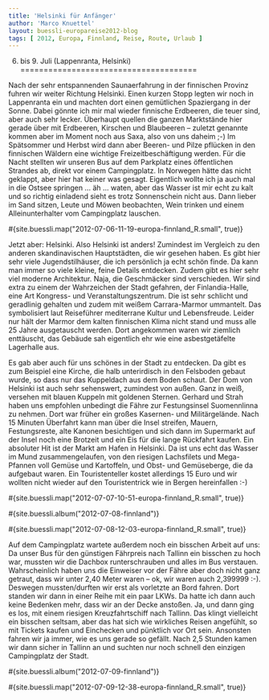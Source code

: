 ```yaml
---
title: 'Helsinki für Anfänger'
author: 'Marco Knuettel'
layout: buessli-europareise2012-blog
tags: [ 2012, Europa, Finnland, Reise, Route, Urlaub ]
---
```

6. bis 9. Juli (Lappenranta, Helsinki)
======================================

Nach der sehr entspannenden Saunaerfahrung in der finnischen Provinz fuhren wir weiter Richtung Helsinki. Einen 
kurzen Stopp legten wir noch in Lappenranta ein und machten dort einen gemütlichen Spaziergang in der Sonne. 
Dabei gönnte ich mir mal wieder finnische Erdbeeren, die teuer sind, aber auch sehr lecker. Überhaupt quellen 
die ganzen Marktstände hier gerade über mit Erdbeeren, Kirschen und Blaubeeren – zuletzt genannte kommen aber 
im Moment noch aus Saxa, also von uns daheim ;-) Im Spätsommer und Herbst wird dann aber Beeren- und Pilze 
pflücken in den finnischen Wäldern eine wichtige Freizeitbeschäftigung werden. Für die Nacht stellten wir 
unseren Bus auf dem Parkplatz eines öffentlichen Strandes ab, direkt vor einem Campingplatz. In Norwegen 
hätte das nicht geklappt, aber hier hat keiner was gesagt. Eigentlich wollte ich ja auch mal in die Ostsee 
springen ... äh ... waten, aber das Wasser ist mir echt zu kalt und so richtig einladend sieht es trotz 
Sonnenschein nicht aus. Dann lieber im Sand sitzen, Leute und Möwen beobachten, Wein trinken und einem 
Alleinunterhalter vom Campingplatz lauschen. 

#{site.buessli.map("2012-07-06-11-19-europa-finnland_R.small", true)}

Jetzt aber: Helsinki. Also Helsinki ist anders! Zumindest im Vergleich zu den anderen skandinavischen 
Hauptstädten, die wir gesehen haben. Es gibt hier sehr viele Jugendstilhäuser, die ich persönlich ja echt 
schön finde. Da kann man immer so viele kleine, feine Details entdecken. Zudem gibt es hier sehr viel 
moderne Architektur. Naja, die Geschmäcker sind verschieden. Wir sind extra zu einem der Wahrzeichen 
der Stadt gefahren, der Finlandia-Halle, eine Art Kongress- und Veranstaltungszentrum. Die ist sehr 
schlicht und geradlinig gehalten und zudem mit weißem Carrara-Marmor ummantelt. Das symbolisiert laut 
Reiseführer mediterrane Kultur und Lebensfreude. Leider nur hält der Marmor dem kalten finnischen Klima 
nicht stand und muss alle 25 Jahre ausgetauscht werden. Dort angekommen waren wir ziemlich enttäuscht, 
das Gebäude sah eigentlich ehr wie eine asbestgetäfelte Lagerhalle aus.

Es gab aber auch für uns schönes in der Stadt zu entdecken. Da gibt es zum Beispiel eine Kirche, die halb 
unterirdisch in den Felsboden gebaut wurde, so dass nur das Kuppeldach aus dem Boden schaut. Der Dom von 
Helsinki ist auch sehr sehenswert, zumindest von außen. Ganz in weiß, versehen mit blauen Kuppeln mit 
goldenen Sternen. Gerhard und Strah haben uns empfohlen unbedingt die Fähre zur Festungsinsel Suomennlinna 
zu nehmen. Dort war früher ein großes Kasernen- und Militärgelände. Nach 15 Minuten Überfahrt kann man über 
die Insel streifen, Mauern, Festungsreste, alte Kanonen besichtigen und sich dann im Supermarkt auf der 
Insel noch eine Brotzeit und ein Eis für die lange Rückfahrt kaufen. Ein absoluter Hit ist der Markt am 
Hafen in Helsinki. Da ist uns echt das Wasser im Mund zusammengelaufen, von den riesigen Lachsfilets und 
Mega-Pfannen voll Gemüse und Kartoffeln, und Obst- und Gemüseberge, die da aufgebaut waren. Ein Touristenteller 
kostet allerdings 15 Euro und wir wollten nicht wieder auf den Touristentrick wie in Bergen hereinfallen :-)

#{site.buessli.map("2012-07-07-10-51-europa-finnland_R.small", true)}

#{site.buessli.album("2012-07-08-finnland")}

#{site.buessli.map("2012-07-08-12-03-europa-finnland_R.small", true)}

Auf dem Campingplatz wartete außerdem noch ein bisschen Arbeit auf uns: Da unser Bus für den günstigen 
Fährpreis nach Tallinn ein bisschen zu hoch war, mussten wir die Dachbox runterschrauben und alles im 
Bus verstauen. Wahrscheinlich haben uns die Einweiser vor der Fähre aber doch nicht ganz getraut, dass 
wir unter 2,40 Meter waren – ok, wir waren auch 2,399999 :-). Deswegen mussten/durften wir erst als vorletzte 
an Bord fahren. Dort standen wir dann in einer Reihe mit ein paar LKWs. Da hatte ich dann auch keine Bedenken 
mehr, dass wir an der Decke anstoßen. Ja, und dann ging es los, mit einem riesigen Kreuzfahrtschiff nach 
Tallinn. Das klingt vielleicht ein bisschen seltsam, aber das hat sich wie wirkliches Reisen angefühlt, 
so mit Tickets kaufen und Einchecken und pünktlich vor Ort sein. Ansonsten fahren wir ja immer, wie es 
uns gerade so gefällt. Nach 2,5 Stunden kamen wir dann sicher in Tallinn an und suchten nur noch schnell 
den einzigen Campingplatz der Stadt.

#{site.buessli.album("2012-07-09-finnland")}

#{site.buessli.map("2012-07-09-12-38-europa-finnland_R.small", true)}
